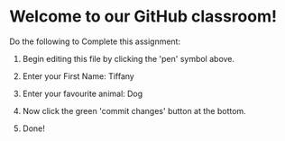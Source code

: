 # Welcome to our GitHub classroom!

Do the following to Complete this assignment:

1. Begin editing this file by clicking the 'pen' symbol above.

2. Enter your First Name: Tiffany

3. Enter your favourite animal: Dog

4. Now click the green 'commit changes' button at the bottom.

5. Done!
